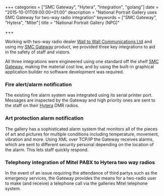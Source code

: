 +++
categories = ["SMC Gateway", "Hytera", "Integration", "golang"]
date = "2015-10-01T09:00:00+01:00"
description = "National Portrait Gallery uses SMC Gateway for two-way radio integration"
keywords = ["SMC Gateway", "Hytera", "Mitel"]
title = "National Portrait Gallery (NPG)"

+++

Working with two-way radio dealer [Wall to Wall Communications Ltd](http://walltowallcomms.co.uk/) and using my
[SMC Gateway](http://smc-gateway.com) product, we provided three key integrations to aid in the safety of staff and vistors.

All three integrations were engineered using one standard off the shelf [SMC Gateway](http://smc-gateway.com), making
the material cost low, and by using the built-in graphical application builder no software development was required. 

### Fire alert/alarm notification

The existing fire alarm system was integrated using its serial printer port. Messages are inspected by the Gateway
and high priority ones are sent to the staff on their [Hytera](http://hytera.co.uk/) DMR radios.

### Art protection alarm notification

The gallery has a sophisticated alarm system that monitors all of the pieces of art and pictures for multiple
conditions including temperature, movement, vibration and more. Using XML over TCP/IP the Gateway receives alarms,
which are sent to different security personal depending on the location of the alarm. This lets staff quickly respond.

### Telephony integration of Mitel PABX to Hytera two way radios
In the event of an issue requiring the attendance of third partys such as the emergency services, the Gateway provides
the means for a two-radio user to make (and receive) a telephone call via the galleries Mitel telephone system.
